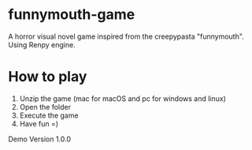 # funnymouth-game

A horror visual novel game inspired from the creepypasta "funnymouth".  
Using Renpy engine.

# How to play  

1. Unzip the game (mac for macOS and pc for windows and linux)
2. Open the folder
3. Execute the game
4. Have fun =)




Demo Version 1.0.0

